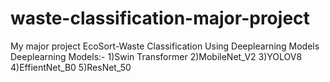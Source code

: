 # waste-classification-major-project
My major project EcoSort-Waste Classification Using Deeplearning Models
Deeplearning Models:-
    1)Swin Transformer
    2)MobileNet_V2
    3)YOLOV8
    4)EffientNet_B0
    5)ResNet_50

    
